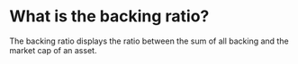# What is the backing ratio?

The backing ratio displays the ratio between the sum of all backing and the market cap of an asset.